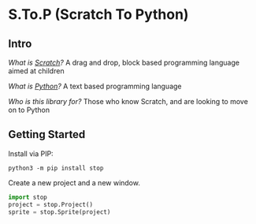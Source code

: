 # S.To.P (Scratch To Python)

## Intro

*What is [Scratch](https://scratch.mit.edu)?*
A drag and drop, block based programming language aimed at children

*What is [Python](https://python.org)?*
A text based programming language

*Who is this library for?*
Those who know Scratch, and are looking to move on to Python

## Getting Started

Install via PIP:

`python3 -m pip install stop`

Create a new project and a new window.

 ```python
 import stop
 project = stop.Project()
 sprite = stop.Sprite(project)
 ```
